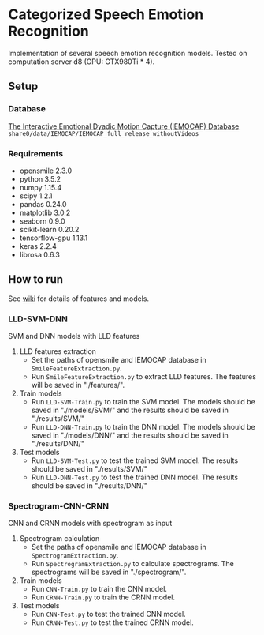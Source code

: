 # Categorized Speech Emotion Recognition
Implementation of several speech emotion recognition models.
Tested on computation server d8 (GPU: GTX980Ti * 4).

## Setup

### Database
[The Interactive Emotional Dyadic Motion Capture (IEMOCAP) Database](https://sail.usc.edu/iemocap/)
`share0/data/IEMOCAP/IEMOCAP_full_release_withoutVideos`

### Requirements
- opensmile 2.3.0
- python 3.5.2
- numpy 1.15.4
- scipy 1.2.1
- pandas 0.24.0
- matplotlib 3.0.2
- seaborn 0.9.0
- scikit-learn 0.20.2
- tensorflow-gpu 1.13.1
- keras 2.2.4
- librosa 0.6.3

## How to run
See [wiki](https://github.com/zhuzhi-fairy/rd.emo.categorical/wiki) for details of features and models.

### LLD-SVM-DNN
SVM and DNN models with LLD features
1. LLD features extraction
    - Set the paths of opensmile and IEMOCAP database in `SmileFeatureExtraction.py`.
    - Run `SmileFeatureExtraction.py` to extract LLD features. The features will be saved in "./features/".
2. Train models
    - Run `LLD-SVM-Train.py` to train the SVM model. The models should be saved in "./models/SVM/" and the results should be saved in "./results/SVM/"
    - Run `LLD-DNN-Train.py` to train the DNN model. The models should be saved in "./models/DNN/" and the results should be saved in "./results/DNN/"
3. Test models
    - Run `LLD-SVM-Test.py` to test the trained SVM model. The results should be saved in "./results/SVM/"
    - Run `LLD-DNN-Test.py` to test the trained DNN model. The results should be saved in "./results/DNN/"

### Spectrogram-CNN-CRNN
CNN and CRNN models with spectrogram as input
1. Spectrogram calculation
    - Set the paths of opensmile and IEMOCAP database in `SpectrogramExtraction.py`.
    - Run `SpectrogramExtraction.py` to calculate spectrograms. The spectrograms will be saved in "./spectrogram/".
2. Train models
    - Run `CNN-Train.py` to train the CNN model.
    - Run `CRNN-Train.py` to train the CRNN model.
3. Test models
    - Run `CNN-Test.py` to test the trained CNN model.
    - Run `CRNN-Test.py` to test the trained CRNN model.
